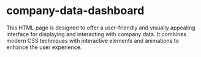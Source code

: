 # company-data-dashboard
This HTML page is designed to offer a user-friendly and visually appealing interface for displaying and interacting with company data. It combines modern CSS techniques with interactive elements and animations to enhance the user experience.
